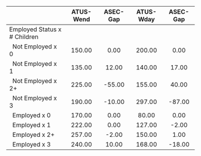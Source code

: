 
|                      |    ATUS-Wend |     ASEC-Gap |    ATUS-Wday |     ASEC-Gap |
| -------------------- | :----------: | :----------: | :----------: | :----------: |
| Employed Status x # Children |              |              |              |              |
| &nbsp;&nbsp;Not Employed x 0 |       150.00 |         0.00 |       200.00 |         0.00 |
| &nbsp;&nbsp;Not Employed x 1 |       135.00 |        12.00 |       140.00 |        17.00 |
| &nbsp;&nbsp;Not Employed x 2+ |       225.00 |       -55.00 |       155.00 |        40.00 |
| &nbsp;&nbsp;Not Employed x 3 |       190.00 |       -10.00 |       297.00 |       -87.00 |
| &nbsp;&nbsp;Employed x 0 |       170.00 |         0.00 |        80.00 |         0.00 |
| &nbsp;&nbsp;Employed x 1 |       222.00 |         0.00 |       127.00 |        -2.00 |
| &nbsp;&nbsp;Employed x 2+ |       257.00 |        -2.00 |       150.00 |         1.00 |
| &nbsp;&nbsp;Employed x 3 |       240.00 |        10.00 |       168.00 |       -18.00 |

